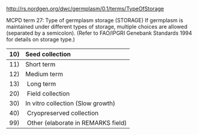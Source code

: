 http://rs.nordgen.org/dwc/germplasm/0.1/terms/TypeOfStorage

MCPD term 27: Type of germplasm storage (STORAGE) If germplasm is maintained under different types of storage, multiple choices are allowed (separated by a semicolon). (Refer to FAO/IPGRI Genebank Standards 1994 for details on storage type.)

| 10) | Seed collection |
|:----|:----------------|
| 11) | Short term      |
| 12) | Medium term     |
| 13) | Long term      |
| 20) | Field collection |
| 30) | In vitro collection (Slow growth) |
| 40) | Cryopreserved collection |
| 99) | Other (elaborate in REMARKS field) |